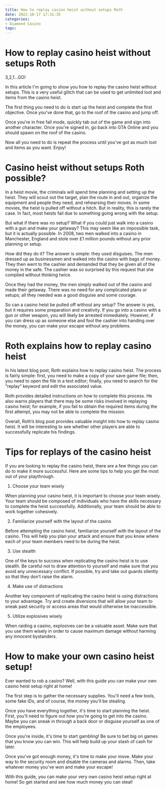 ```yaml
---
title: How to replay casino heist without setups Roth
date: 2022-10-17 17:31:35
categories:
- Diamond Casino
tags:
---
```



#  How to replay casino heist without setups Roth
3,2,1…GO!

In this article I'm going to show you how to replay the casino heist without setups. This is a very useful glitch that can be used to get unlimited loot and items from the casino heist.

The first thing you need to do is start up the heist and complete the first objective. Once you've done that, go to the roof of the casino and jump off.

Once you're in free fall mode, quickly tab out of the game and sign into another character. Once you're signed in, go back into GTA Online and you should spawn on the roof of the casino.

Now all you need to do is repeat the process until you've got as much loot and items as you want. Enjoy!

#  Casino heist without setups Roth possible?

In a heist movie, the criminals will spend time planning and setting up the heist. They will scout out the target, plan the route in and out, organize the equipment and people they need, and rehearsing their moves. In some movies, the heist is pulled off without a hitch. But in reality, this is rarely the case. In fact, most heists fail due to something going wrong with the setup.

But what if there was no setup? What if you could just walk into a casino with a gun and make your getaway? This may seem like an impossible task, but it is actually possible. In 2008, two men walked into a casino in Manchester, England and stole over £1 million pounds without any prior planning or setup.

How did they do it? The answer is simple: they used disguises. The men dressed up as businessmen and walked into the casino with bags of money. They then went to the cashier and demanded that they be given all of the money in the safe. The cashier was so surprised by this request that she complied without thinking twice.

Once they had the money, the men simply walked out of the casino and made their getaway. There was no need for any complicated plans or setups; all they needed was a good disguise and some courage.

So can a casino heist be pulled off without any setup? The answer is yes, but it requires some preparation and creativity. If you go into a casino with a gun or other weapon, you will likely be arrested immediately. However, if you can dress up as someone else and fool the cashier into handing over the money, you can make your escape without any problems.

#  Roth explains how to replay casino heist

<!-- start of the article -->

In his latest blog post, Roth explains how to replay casino heist. The process is fairly simple: first, you need to make a copy of your save game file; then, you need to open the file in a text editor; finally, you need to search for the “replay” keyword and edit the associated value.

Roth provides detailed instructions on how to complete this process. He also warns players that there may be some risks involved in replaying casino heist; for example, if you fail to obtain the required items during the first attempt, you may not be able to complete the mission.

Overall, Roth’s blog post provides valuable insight into how to replay casino heist. It will be interesting to see whether other players are able to successfully replicate his findings.

#  Tips for replays of the casino heist

If you are looking to replay the casino heist, there are a few things you can do to make it more successful. Here are some tips to help you get the most out of your playthrough.

1. Choose your team wisely

When planning your casino heist, it is important to choose your team wisely. Your team should be composed of individuals who have the skills necessary to complete the heist successfully. Additionally, your team should be able to work together cohesively.

2. Familiarize yourself with the layout of the casino

Before attempting the casino heist, familiarize yourself with the layout of the casino. This will help you plan your attack and ensure that you know where each of your team members need to be during the heist.

3. Use stealth

One of the keys to success when replicating the casino heist is to use stealth. Be careful not to draw attention to yourself and make sure that you avoid any unnecessary conflict. If possible, try and take out guards silently so that they don’t raise the alarm.

4. Make use of distractions

Another key component of replicating the casino heist is using distractions to your advantage. Try and create diversions that will allow your team to sneak past security or access areas that would otherwise be inaccessible.

5. Utilize explosives wisely

When raiding a casino, explosives can be a valuable asset. Make sure that you use them wisely in order to cause maximum damage without harming any innocent bystanders.

#  How to make your own casino heist setup!

Ever wanted to rob a casino? Well, with this guide you can make your own casino heist setup right at home!

The first step is to gather the necessary supplies. You'll need a few tools, some fake IDs, and of course, the money you'll be stealing.

Once you have everything together, it's time to start planning the heist. First, you'll need to figure out how you're going to get into the casino. Maybe you can sneak in through a back door or disguise yourself as one of the employees.

Once you're inside, it's time to start gambling! Be sure to bet big on games that you know you can win. This will help build up your stash of cash for later.

Once you've got enough money, it's time to make your move. Make your way to the security room and disable the cameras and alarms. Then, take whatever money you've won and make your escape!

With this guide, you can make your very own casino heist setup right at home! So get started and see how much money you can steal!